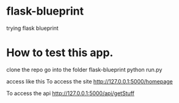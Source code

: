 # flask-blueprint
trying flask blueprint

# How to test this app.

clone the repo
go into the folder flask-blueprint
python run.py

access like this
To access the site
http://127.0.0.1:5000/homepage

To access the api
http://127.0.0.1:5000/api/getStuff
